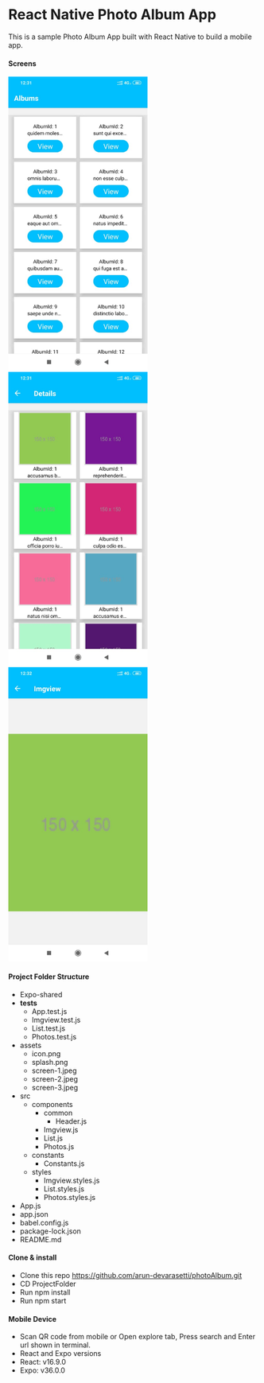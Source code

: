 # React Native Photo Album App
  This is a sample Photo Album App built with React Native to build a mobile app.
#### Screens
   <img src="assets/screen-1.jpeg" width="280"/> <img src="assets/screen-2.jpeg" width="280"/> <img src="assets/screen-3.jpeg" width="280"/> 

#### Project Folder Structure
   - Expo-shared
   - __tests__
     - App.test.js
     - Imgview.test.js
     - List.test.js
     - Photos.test.js
   - assets
     - icon.png
     - splash.png
     - screen-1.jpeg
     - screen-2.jpeg
     - screen-3.jpeg
   - src
     - components
       - common
          - Header.js
       - Imgview.js
       - List.js
       - Photos.js
     - constants
       - Constants.js  
     - styles
       - Imgview.styles.js
       - List.styles.js
       - Photos.styles.js
   - App.js
   - app.json
   - babel.config.js
   - package-lock.json
   - README.md
   #### Clone & install
   - Clone this repo https://github.com/arun-devarasetti/photoAlbum.git
   - CD ProjectFolder
   - Run npm install
   - Run npm start
   #### Mobile Device
   - Scan QR code from mobile or Open explore tab, Press search and Enter url shown in terminal.
   - React and Expo versions
   - React: v16.9.0
   - Expo: v36.0.0
   
